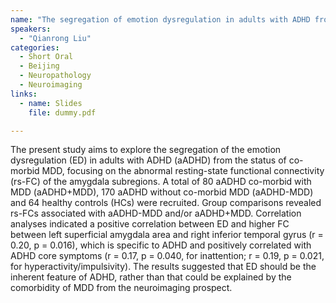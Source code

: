 ```yaml
---
name: "The segregation of emotion dysregulation in adults with ADHD from the comorbid status of major depressive disorder: evidence from resting-state functional connectivity of the amygdala subregions"
speakers:
  - "Qianrong Liu"
categories:
  - Short Oral
  - Beijing
  - Neuropathology
  - Neuroimaging
links:
  - name: Slides
    file: dummy.pdf

---
```


The present study aims to explore the segregation of the emotion dysregulation (ED) in adults with ADHD (aADHD) from the status of co-morbid MDD, focusing on the abnormal resting-state functional connectivity (rs-FC) of the amygdala subregions. A total of 80 aADHD co-morbid with MDD (aADHD+MDD), 170 aADHD without co-morbid MDD (aADHD-MDD) and 64 healthy controls (HCs) were recruited. Group comparisons revealed rs-FCs associated with aADHD-MDD and/or aADHD+MDD. Correlation analyses indicated a positive correlation between ED and higher FC between left superficial amygdala area and right inferior temporal gyrus (r = 0.20, p = 0.016), which is specific to ADHD and positively correlated with ADHD core symptoms (r = 0.17, p = 0.040, for inattention; r = 0.19, p = 0.021, for hyperactivity/impulsivity). The results suggested that ED should be the inherent feature of ADHD, rather than that could be explained by the comorbidity of MDD from the neuroimaging prospect.
